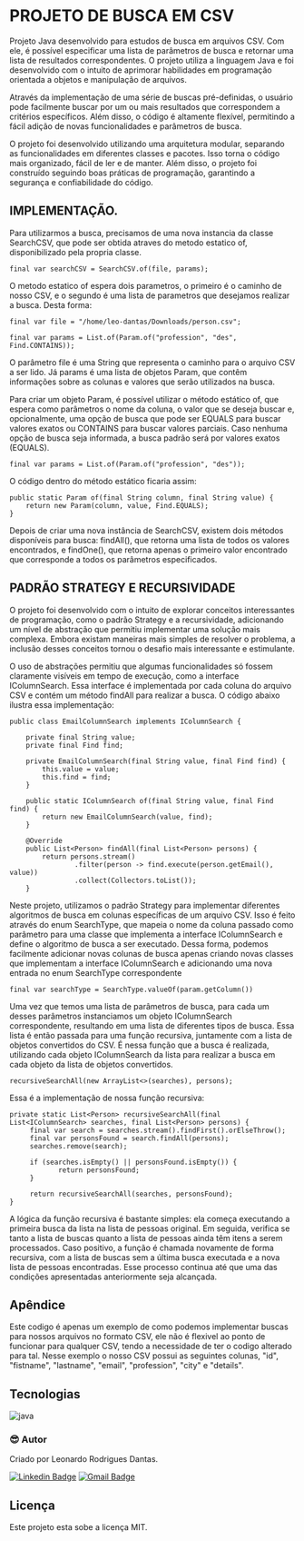# PROJETO DE BUSCA EM CSV

<p>
Projeto Java desenvolvido para estudos de busca em arquivos CSV. 
Com ele, é possível especificar uma lista de parâmetros de busca e retornar uma lista de resultados correspondentes. 
O projeto utiliza a linguagem Java e foi desenvolvido com o intuito de aprimorar habilidades em programação orientada a objetos e manipulação de arquivos.
</p>

<p>
Através da implementação de uma série de buscas pré-definidas, o usuário pode facilmente buscar 
por um ou mais resultados que correspondem a critérios específicos. Além disso, o código é altamente flexível, permitindo a fácil adição de novas funcionalidades e parâmetros de busca.
</p>

<p>
O projeto foi desenvolvido utilizando uma arquitetura modular, separando as funcionalidades em diferentes classes e pacotes. Isso torna o código mais organizado, fácil de ler e de manter. 
Além disso, o projeto foi construído seguindo boas práticas de programação, garantindo a segurança e confiabilidade do código.
</p>

## IMPLEMENTAÇÃO.

Para utilizarmos a busca, precisamos de uma nova instancia da classe SearchCSV, que pode ser obtida atraves do metodo
estatico of, disponibilizado pela propria classe. 

```
final var searchCSV = SearchCSV.of(file, params);
```
O metodo estatico of espera dois parametros, o primeiro é o caminho de nosso CSV, e o segundo é
uma lista de parametros que desejamos realizar a busca. Desta forma:

```
final var file = "/home/leo-dantas/Downloads/person.csv";

final var params = List.of(Param.of("profession", "des", Find.CONTAINS));
```
O parâmetro file é uma String que representa o caminho para o arquivo CSV a ser lido. Já params é uma lista de objetos Param, que contêm informações sobre as colunas e valores que serão utilizados na busca.

Para criar um objeto Param, é possível utilizar o método estático of, que espera como parâmetros o nome da coluna, o valor que se deseja buscar e, opcionalmente, uma opção de busca que pode ser EQUALS para buscar valores exatos ou CONTAINS para buscar valores parciais. Caso nenhuma opção de busca seja informada, a busca padrão será por valores exatos (EQUALS).

```
final var params = List.of(Param.of("profession", "des"));
```

O código dentro do método estático ficaria assim:

```
public static Param of(final String column, final String value) {
    return new Param(column, value, Find.EQUALS);
}
```

Depois de criar uma nova instância de SearchCSV, existem dois métodos disponíveis para busca: findAll(), que retorna uma lista de todos os valores encontrados, e findOne(), que retorna apenas o primeiro valor encontrado que corresponde a todos os parâmetros especificados.

## PADRÃO STRATEGY E RECURSIVIDADE

O projeto foi desenvolvido com o intuito de explorar conceitos interessantes de programação, como o padrão Strategy e a recursividade, adicionando um nível de abstração que permitiu implementar uma solução mais complexa. Embora existam maneiras mais simples de resolver o problema, a inclusão desses conceitos tornou o desafio mais interessante e estimulante.

O uso de abstrações permitiu que algumas funcionalidades só fossem claramente visíveis em tempo de execução, como a interface IColumnSearch. Essa interface é implementada por cada coluna do arquivo CSV e contém um método findAll para realizar a busca. O código abaixo ilustra essa implementação:

```
public class EmailColumnSearch implements IColumnSearch {

    private final String value;
    private final Find find;

    private EmailColumnSearch(final String value, final Find find) {
        this.value = value;
        this.find = find;
    }

    public static IColumnSearch of(final String value, final Find find) {
        return new EmailColumnSearch(value, find);
    }

    @Override
    public List<Person> findAll(final List<Person> persons) {
        return persons.stream()
                .filter(person -> find.execute(person.getEmail(), value))
                .collect(Collectors.toList());
    }
```
Neste projeto, utilizamos o padrão Strategy para implementar diferentes algoritmos de busca em colunas específicas de um arquivo CSV. Isso é feito através do enum SearchType, que mapeia o nome da coluna passado como parâmetro para uma classe que implementa a interface IColumnSearch e define o algoritmo de busca a ser executado. Dessa forma, podemos facilmente adicionar novas colunas de busca apenas criando novas classes que implementam a interface IColumnSearch e adicionando uma nova entrada no enum SearchType correspondente

```
final var searchType = SearchType.valueOf(param.getColumn())
```

Uma vez que temos uma lista de parâmetros de busca, para cada um desses parâmetros instanciamos um objeto IColumnSearch correspondente, 
resultando em uma lista de diferentes tipos de busca. Essa lista é então passada para uma função recursiva, 
juntamente com a lista de objetos convertidos do CSV. É nessa função que a busca é realizada, utilizando cada objeto 
IColumnSearch da lista para realizar a busca em cada objeto da lista de objetos convertidos.

```
recursiveSearchAll(new ArrayList<>(searches), persons);
```
Essa é a implementação de nossa função recursiva:

```
private static List<Person> recursiveSearchAll(final List<IColumnSearch> searches, final List<Person> persons) {
     final var search = searches.stream().findFirst().orElseThrow();
     final var personsFound = search.findAll(persons);
     searches.remove(search);

     if (searches.isEmpty() || personsFound.isEmpty()) {
            return personsFound;
     }

     return recursiveSearchAll(searches, personsFound);
}
```
A lógica da função recursiva é bastante simples: ela começa executando a primeira busca da lista na lista de pessoas original. 
Em seguida, verifica se tanto a lista de buscas quanto a lista de pessoas ainda têm itens a serem processados. 
Caso positivo, a função é chamada novamente de forma recursiva, com a lista de buscas sem a última busca executada e a nova lista de pessoas encontradas. Esse processo continua até que uma das condições apresentadas anteriormente seja alcançada.

## Apêndice

<p>
Este codigo é apenas um exemplo de como podemos implementar buscas para nossos arquivos no formato CSV, ele não é flexivel ao ponto de funcionar para
qualquer CSV, tendo a necessidade de ter o codigo alterado para tal. Nesse exemplo o nosso CSV possui as seguintes colunas, "id", "fistname", "lastname",
"email", "profession", "city" e "details".
</p>

## Tecnologias

<div style="display: inline_block">
  <img align="center" alt="java" src="https://img.shields.io/badge/java-%23ED8B00.svg?style=for-the-badge&logo=java&logoColor=white" />
</div>

### :sunglasses: Autor

Criado por Leonardo Rodrigues Dantas.

[![Linkedin Badge](https://img.shields.io/badge/-Leonardo-blue?style=flat-square&logo=Linkedin&logoColor=white&link=https://www.linkedin.com/in/leonardo-rodrigues-dantas/)](https://www.linkedin.com/in/leonardo-rodrigues-dantas/)
[![Gmail Badge](https://img.shields.io/badge/-leonardordnt1317@gmail.com-c14438?style=flat-square&logo=Gmail&logoColor=white&link=mailto:leonardordnt1317@gmail.com)](mailto:leonardordnt1317@gmail.com)

## Licença

Este projeto esta sobe a licença MIT.

